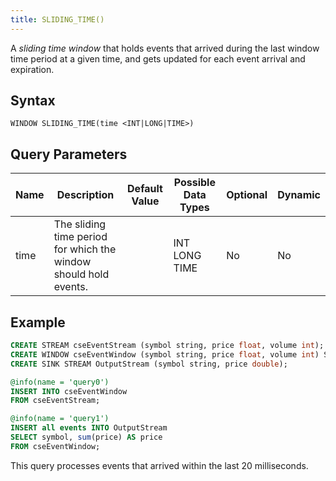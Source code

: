 ```yaml
---
title: SLIDING_TIME() 
---
```


A _sliding time window_ that holds events that arrived during the last window time period at a given time, and gets updated for each event arrival and expiration.

## Syntax

    WINDOW SLIDING_TIME(time <INT|LONG|TIME>)

## Query Parameters

| Name        | Description           | Default Value | Possible Data Types | Optional | Dynamic |
|-------------|-----------------------|---------------|---------------------|----------|---------|
| time | The sliding time period for which the window should hold events. |               | INT LONG TIME       | No       | No      |

## Example

```sql
CREATE STREAM cseEventStream (symbol string, price float, volume int);
CREATE WINDOW cseEventWindow (symbol string, price float, volume int) SLIDING_TIME(20) output all events;
CREATE SINK STREAM OutputStream (symbol string, price double);

@info(name = 'query0')
INSERT INTO cseEventWindow
FROM cseEventStream;

@info(name = 'query1')
INSERT all events INTO OutputStream 
SELECT symbol, sum(price) AS price
FROM cseEventWindow;
```

This query processes events that arrived within the last 20 milliseconds.
